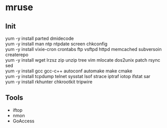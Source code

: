 # mruse

## Init
yum -y install parted dmidecode    
yum -y install man ntp ntpdate screen chkconfig     
yum -y install vixie-cron crontabs ftp vsftpd httpd memcached subversoin createrepo    
yum -y install wget lrzsz zip unzip tree vim mlocate dos2unix patch rsync sed    
yum -y install gcc gcc-c++ autoconf automake make cmake    
yum -y install tcpdump telnet sysstat lsof strace iptraf iotop ifstat sar    
yum -y install rkhunter chkrootkit tripwire    

## Tools
* iftop
* nmon
* GoAccess
